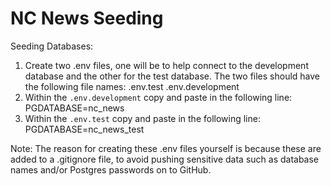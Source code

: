 # NC News Seeding

Seeding Databases:

1. Create two .env files, one will be to help connect to the development database and the other for the test database.
   The two files should have the following file names:
   .env.test
   .env.development
2. Within the `.env.development` copy and paste in the following line:
   PGDATABASE=nc_news
3. Within the `.env.test` copy and paste in the following line:
   PGDATABASE=nc_news_test

Note: The reason for creating these .env files yourself is because these are added to a .gitignore file, to avoid pushing sensitive data such as database names and/or Postgres passwords on to GitHub.
